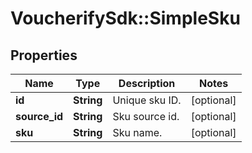# VoucherifySdk::SimpleSku

## Properties

| Name | Type | Description | Notes |
| ---- | ---- | ----------- | ----- |
| **id** | **String** | Unique sku ID. | [optional] |
| **source_id** | **String** | Sku source id. | [optional] |
| **sku** | **String** | Sku name. | [optional] |

